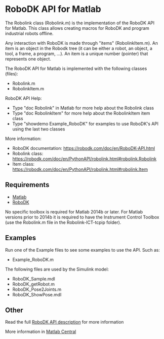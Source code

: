 RoboDK API for Matlab
======================

The Robolink class (Robolink.m) is the implementation of the RoboDK API for Matlab.
This class allows creating macros for RoboDK and program industrial robots offline.

Any interaction with RoboDK is made through "items" (RobolinkItem.m). An item is an object in the
Robodk tree (it can be either a robot, an object, a tool, a frame, a 
program, ...). An item is a unique number (pointer) that represents one object.

The RoboDK API for Matlab is implemented with the following classes (files):
 * Robolink.m
 * RobolinkItem.m

RoboDK API Help:
 * Type "doc Robolink" in Matlab for more help about the Robolink class
 * Type "doc RobolinkItem" for more help about the RobolinkItem item class
 * Type "showdemo Example_RoboDK" for examples to use RoboDK's API using the last two classes

More information:
 * RoboDK documentation: https://robodk.com/doc/en/RoboDK-API.html
 * Robolink class: https://robodk.com/doc/en/PythonAPI/robolink.html#robolink.Robolink
 * Item class: https://robodk.com/doc/en/PythonAPI/robolink.html#robolink.Item
 
Requirements
------------
- [Matlab](https://www.mathworks.com/products/matlab.html)
- [RoboDK](https://robodk.com/download)

No specific toolbox is required for Matlab 2014b or later. 
For Matlab versions prior to 2014b it is required to have the Instrument Control Toolbox (use the Robolink.m file in the Robolink-ICT-tcpip folder).


Examples
------------

Run one of the Example files to see some examples to use the API. Such as:
 * Example_RoboDK.m

The following files are used by the Simulink model:
 * RoboDK_Sample.mdl
 * RoboDK_getRobot.m
 * RoboDK_Pose2Joints.m
 * RoboDK_ShowPose.mdl
 
 
Other
------
    
Read the full [RoboDK API description](../README.md) for more information

More information in [Matlab Central](https://www.mathworks.com/matlabcentral/fileexchange/65690-robodk-api-for-matlab)


